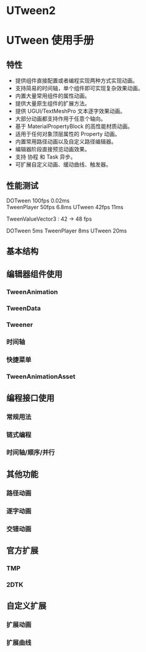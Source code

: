 # UTween2

# UTween 使用手册
## 特性
* 提供组件直接配置或者编程实现两种方式实现动画。
* 支持简易的时间轴，单个组件即可实现复杂效果动画。
* 内置大量常用组件的属性动画。
* 提供大量原生组件的扩展方法。
* 提供 UGUI/TextMeshPro 文本逐字效果动画。
* 大部分动画都支持作用于任意个轴向。
* 基于 MaterialPropertyBlock 的高性能材质动画。
* 适用于任何对象顶层属性的 Property 动画。
* 内置常用路径动画以及自定义路径编辑器。
* 编辑器阶段直接预览动画效果。
* 支持 协程 和 Task 异步。
* 可扩展自定义动画、缓动曲线、触发器。

## 性能测试
DOTween 100fps	0.02ms	
TweenPlayer 50fps	6.8ms
UTween 42fps	11ms

TweenValueVector3 : 42 -> 48 fps


DOTween 5ms
TweenPlayer 8ms
UTween 20ms

## 基本结构

## 编辑器组件使用
### TweenAnimation 
### TweenData
### Tweener
### 时间轴
### 快捷菜单
### TweenAnimationAsset

## 编程接口使用
### 常规用法
### 链式编程
### 时间轴/顺序/并行

## 其他功能
### 路径动画
### 逐字动画
### 交错动画

## 官方扩展
### TMP
### 2DTK

## 自定义扩展
### 扩展动画
### 扩展曲线